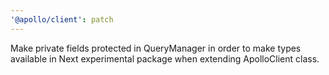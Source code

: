 ```yaml
---
'@apollo/client': patch
---
```


Make private fields protected in QueryManager in order to make types available in Next experimental package when extending ApolloClient class.
